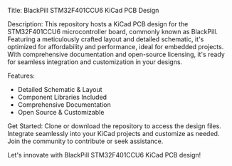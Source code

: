 Title: BlackPill STM32F401CCU6 KiCad PCB Design

Description:
This repository hosts a KiCad PCB design for the STM32F401CCU6 microcontroller board, commonly known as BlackPill. Featuring a meticulously crafted layout and detailed schematic, it's optimized for affordability and performance, ideal for embedded projects. With comprehensive documentation and open-source licensing, it's ready for seamless integration and customization in your designs.

Features:
- Detailed Schematic & Layout
- Component Libraries Included
- Comprehensive Documentation
- Open Source & Customizable

Get Started:
Clone or download the repository to access the design files. Integrate seamlessly into your KiCad projects and customize as needed. Join the community to contribute or seek assistance.

Let's innovate with BlackPill STM32F401CCU6 KiCad PCB design!
